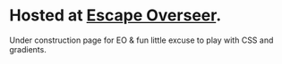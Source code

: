 # Hosted at [Escape Overseer](https://www.escapeoverseer.com).

Under construction page for EO & fun little excuse to play with CSS and gradients.
